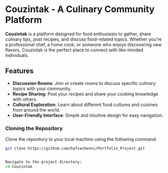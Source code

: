 # Couzintak - A Culinary Community Platform

**Couzintak** is a platform designed for food enthusiasts to gather, share culinary tips, post recipes, and discuss food-related topics. Whether you're a professional chef, a home cook, or someone who enjoys discovering new flavors, Couzintak is the perfect place to connect with like-minded individuals.

## Features
- **Discussion Rooms**: Join or create rooms to discuss specific culinary topics with your community.
- **Recipe Sharing**: Post your recipes and share your cooking knowledge with others.
- **Cultural Exploration**: Learn about different food cultures and cuisines from around the world.
- **User-Friendly Interface**: Simple and intuitive design for easy navigation.



### Cloning the Repository

Clone the repository to your local machine using the following command:

```bash
git clone https://github.com/hafsachenni/Portfolio_Project.git


Navigate to the project directory:
cd Couzintak


